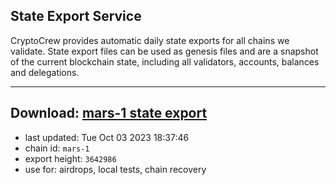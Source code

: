 ## State Export Service
CryptoCrew provides automatic daily state exports for all chains we validate. State export files can be used as genesis files and are a snapshot of the current blockchain state, including all validators, accounts, balances and delegations.

---
**Download: [mars-1 state export](https://dl.ccvalidators.com/SERVICE/mars/mars-1_export_3642986.json)**
---

- last updated: Tue Oct 03 2023 18:37:46
- chain id: `mars-1`
- export height: `3642986`
- use for: airdrops, local tests, chain recovery
